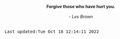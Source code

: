 
<div align="center"><b><span>Forgive those who have hurt you.</span></b><br><br><i> - Les Brown</i></div>
<br><br><kbd>Last updated:Tue Oct 18 12:14:11 2022</kbd>